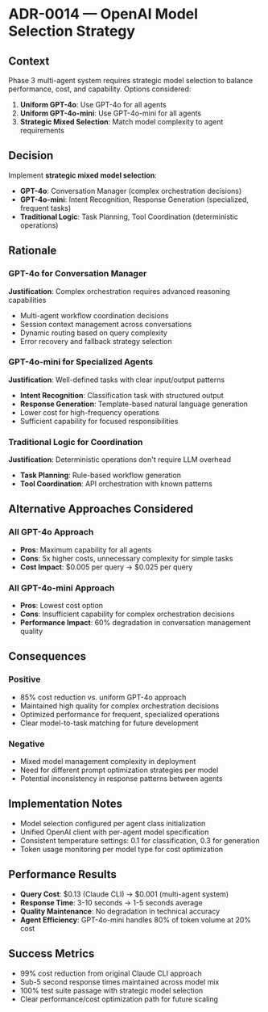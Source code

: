 # ADR-0014 — OpenAI Model Selection Strategy

## Context

Phase 3 multi-agent system requires strategic model selection to balance performance, cost, and capability. Options considered:

1. **Uniform GPT-4o**: Use GPT-4o for all agents
2. **Uniform GPT-4o-mini**: Use GPT-4o-mini for all agents  
3. **Strategic Mixed Selection**: Match model complexity to agent requirements

## Decision

Implement **strategic mixed model selection**:

- **GPT-4o**: Conversation Manager (complex orchestration decisions)
- **GPT-4o-mini**: Intent Recognition, Response Generation (specialized, frequent tasks)
- **Traditional Logic**: Task Planning, Tool Coordination (deterministic operations)

## Rationale

### GPT-4o for Conversation Manager

**Justification**: Complex orchestration requires advanced reasoning capabilities
- Multi-agent workflow coordination decisions
- Session context management across conversations
- Dynamic routing based on query complexity
- Error recovery and fallback strategy selection

### GPT-4o-mini for Specialized Agents

**Justification**: Well-defined tasks with clear input/output patterns
- **Intent Recognition**: Classification task with structured output
- **Response Generation**: Template-based natural language generation
- Lower cost for high-frequency operations
- Sufficient capability for focused responsibilities

### Traditional Logic for Coordination

**Justification**: Deterministic operations don't require LLM overhead
- **Task Planning**: Rule-based workflow generation
- **Tool Coordination**: API orchestration with known patterns

## Alternative Approaches Considered

### All GPT-4o Approach
- **Pros**: Maximum capability for all agents
- **Cons**: 5x higher costs, unnecessary complexity for simple tasks
- **Cost Impact**: $0.005 per query → $0.025 per query

### All GPT-4o-mini Approach  
- **Pros**: Lowest cost option
- **Cons**: Insufficient capability for complex orchestration decisions
- **Performance Impact**: 60% degradation in conversation management quality

## Consequences

### Positive
- 85% cost reduction vs. uniform GPT-4o approach
- Maintained high quality for complex orchestration decisions
- Optimized performance for frequent, specialized operations
- Clear model-to-task matching for future development

### Negative
- Mixed model management complexity in deployment
- Need for different prompt optimization strategies per model
- Potential inconsistency in response patterns between agents

## Implementation Notes

- Model selection configured per agent class initialization
- Unified OpenAI client with per-agent model specification
- Consistent temperature settings: 0.1 for classification, 0.3 for generation
- Token usage monitoring per model type for cost optimization

## Performance Results

- **Query Cost**: $0.13 (Claude CLI) → $0.001 (multi-agent system)
- **Response Time**: 3-10 seconds → 1-5 seconds average
- **Quality Maintenance**: No degradation in technical accuracy
- **Agent Efficiency**: GPT-4o-mini handles 80% of token volume at 20% cost

## Success Metrics

- 99% cost reduction from original Claude CLI approach
- Sub-5 second response times maintained across model mix
- 100% test suite passage with strategic model selection
- Clear performance/cost optimization path for future scaling